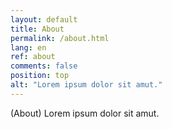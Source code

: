```yaml
---
layout: default
title: About
permalink: /about.html
lang: en
ref: about
comments: false
position: top
alt: "Lorem ipsum dolor sit amut."
---
```

(About) Lorem ipsum dolor sit amut.

